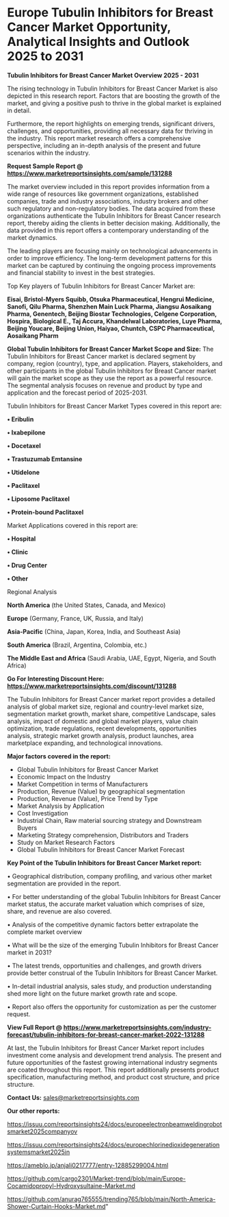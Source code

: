 # Europe Tubulin Inhibitors for Breast Cancer Market Opportunity, Analytical Insights and Outlook 2025 to 2031

<Strong> Tubulin Inhibitors for Breast Cancer Market Overview 2025 - 2031</strong>

The rising technology in Tubulin Inhibitors for Breast Cancer Market is also depicted in this research report. Factors that are boosting the growth of the market, and giving a positive push to thrive in the global market is explained in detail.

Furthermore, the report highlights on emerging trends, significant drivers, challenges, and opportunities, providing all necessary data for thriving in the industry. This report market research offers a comprehensive perspective, including an in-depth analysis of the present and future scenarios within the industry.

<strong>Request Sample Report @ <a href=https://www.marketreportsinsights.com/sample/131288>https://www.marketreportsinsights.com/sample/131288</a></strong>

The market overview included in this report provides information from a wide range of resources like government organizations, established companies, trade and industry associations, industry brokers and other such regulatory and non-regulatory bodies. The data acquired from these organizations authenticate the Tubulin Inhibitors for Breast Cancer research report, thereby aiding the clients in better decision making. Additionally, the data provided in this report offers a contemporary understanding of the market dynamics.

The leading players are focusing mainly on technological advancements in order to improve efficiency. The long-term development patterns for this market can be captured by continuing the ongoing process improvements and financial stability to invest in the best strategies.

Top Key players of Tubulin Inhibitors for Breast Cancer Market are:

<strong>Eisai, Bristol-Myers Squibb, Otsuka Pharmaceutical, Hengrui Medicine, Sanofi, Qilu Pharma, Shenzhen Main Luck Pharma, Jiangsu Aosaikang Pharma, Genentech, Beijing Biostar Technologies, Celgene Corporation, Hospira, Biological E., Taj Accura, Khandelwal Laboratories, Luye Pharma, Beijing Youcare, Beijing Union, Haiyao, Chuntch, CSPC Pharmaceutical, Aosaikang Pharm</strong>

<strong><b>Global Tubulin Inhibitors for Breast Cancer Market Scope and Size:</b></strong>
The Tubulin Inhibitors for Breast Cancer market is declared segment by company, region (country), type, and application. Players, stakeholders, and other participants in the global Tubulin Inhibitors for Breast Cancer market will gain the market scope as they use the report as a powerful resource. The segmental analysis focuses on revenue and product by type and application and the forecast period of 2025-2031.

Tubulin Inhibitors for Breast Cancer Market Types covered in this report are:

<strong>• Eribulin

• Ixabepilone

• Docetaxel

• Trastuzumab Emtansine

• Utidelone

• Paclitaxel

• Liposome Paclitaxel

• Protein-bound Paclitaxel</strong>

Market Applications covered in this report are:

<strong>• Hospital

• Clinic

• Drug Center

• Other</strong> 

Regional Analysis

<strong>North America</strong> (the United States, Canada, and Mexico)

<strong>Europe</strong> (Germany, France, UK, Russia, and Italy)

<strong>Asia-Pacific</strong> (China, Japan, Korea, India, and Southeast Asia)

<strong>South America</strong> (Brazil, Argentina, Colombia, etc.)

<strong>The Middle East and Africa</strong> (Saudi Arabia, UAE, Egypt, Nigeria, and South Africa)

<strong>Go For Interesting Discount Here: <a href=https://www.marketreportsinsights.com/discount/131288>https://www.marketreportsinsights.com/discount/131288</a></strong>

The Tubulin Inhibitors for Breast Cancer market report provides a detailed analysis of global market size, regional and country-level market size, segmentation market growth, market share, competitive Landscape, sales analysis, impact of domestic and global market players, value chain optimization, trade regulations, recent developments, opportunities analysis, strategic market growth analysis, product launches, area marketplace expanding, and technological innovations.

<strong><b>Major factors covered in the report:</b></strong>
<ul>
  <li>Global Tubulin Inhibitors for Breast Cancer Market </li>
  <li>Economic Impact on the Industry</li>
  <li>Market Competition in terms of Manufacturers</li>
  <li>Production, Revenue (Value) by geographical segmentation</li>
  <li>Production, Revenue (Value), Price Trend by Type</li>
  <li>Market Analysis by Application</li>
  <li>Cost Investigation</li>
  <li>Industrial Chain, Raw material sourcing strategy and Downstream Buyers</li>
  <li>Marketing Strategy comprehension, Distributors and Traders</li>
  <li>Study on Market Research Factors</li>
  <li>Global Tubulin Inhibitors for Breast Cancer Market Forecast</li>
</ul>

<strong><b>Key Point of the Tubulin Inhibitors for Breast Cancer Market report:</b></strong>

• Geographical distribution, company profiling, and various other market segmentation are provided in the report.

• For better understanding of the global Tubulin Inhibitors for Breast Cancer market status, the accurate market valuation which comprises of size, share, and revenue are also covered.

• Analysis of the competitive dynamic factors better extrapolate the complete market overview

• What will be the size of the emerging Tubulin Inhibitors for Breast Cancer market in 2031?

• The latest trends, opportunities and challenges, and growth drivers provide better construal of the Tubulin Inhibitors for Breast Cancer Market.

• In-detail industrial analysis, sales study, and production understanding shed more light on the future market growth rate and scope.

• Report also offers the opportunity for customization as per the customer request.

<strong><b>View Full Report @ <a href=https://www.marketreportsinsights.com/industry-forecast/tubulin-inhibitors-for-breast-cancer-market-2022-131288>https://www.marketreportsinsights.com/industry-forecast/tubulin-inhibitors-for-breast-cancer-market-2022-131288</a></b></strong>


At last, the Tubulin Inhibitors for Breast Cancer Market report includes investment come analysis and development trend analysis. The present and future opportunities of the fastest growing international industry segments are coated throughout this report. This report additionally presents product specification, manufacturing method, and product cost structure, and price structure.

<strong>Contact Us:</strong>
sales@marketreportsinsights.com

<strong>Our other reports:</strong>

<a href=https://issuu.com/reportsinsights24/docs/europeelectronbeamweldingrobotsmarket2025companyov>https://issuu.com/reportsinsights24/docs/europeelectronbeamweldingrobotsmarket2025companyov</a>

<a href=https://issuu.com/reportsinsights24/docs/europechlorinedioxidegenerationsystemsmarket2025in>https://issuu.com/reportsinsights24/docs/europechlorinedioxidegenerationsystemsmarket2025in</a>

<a href=https://ameblo.jp/anjali0217777/entry-12885299004.html>https://ameblo.jp/anjali0217777/entry-12885299004.html</a>

<a href=https://github.com/cargo2301/Market-trend/blob/main/Europe-Cocamidopropyl-Hydroxysultaine-Market.md>https://github.com/cargo2301/Market-trend/blob/main/Europe-Cocamidopropyl-Hydroxysultaine-Market.md</a>

<a href=https://github.com/anurag765555/trending765/blob/main/North-America-Shower-Curtain-Hooks-Market.md>https://github.com/anurag765555/trending765/blob/main/North-America-Shower-Curtain-Hooks-Market.md</a>"
